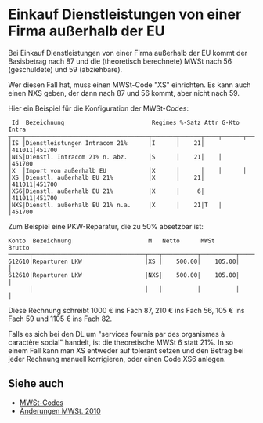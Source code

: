 # Einkauf Dienstleistungen von einer Firma außerhalb der EU #

Bei Einkauf Dienstleistungen von einer Firma außerhalb der EU kommt der Basisbetrag
nach 87 und die (theoretisch berechnete) MWSt nach 56 (geschuldete) und 59
(abziehbare).

Wer diesen Fall hat, muss einen MWSt-Code "XS" einrichten.
Es kann auch einen NXS geben, der dann nach 87 und 56 kommt, aber nicht nach 59.

Hier ein Beispiel für die Konfiguration der MWSt-Codes:

```
 Id  Bezeichnung                         Regimes %-Satz Attr G-Kto  Intra
┬───┬───────────────────────────────────┬───────┬──────┬────┬──────┬──────
│IS │Dienstleistungen Intracom 21%      │I      │    21│    │411011│451700
│NIS│Dienstl. Intracom 21% n. abz.      │S      │    21│    │      │451700
│X  │Import von außerhalb EU            │X      │      │    │      │
│XS │Dienstl. außerhalb EU 21%          │X      │    21│    │411011│451700
│XS6│Dienstl. außerhalb EU 21%          │X      │     6│    │411011│451700
│NXS│Dienstl. außerhalb EU 21% n.a.     │X      │    21│T   │      │451700
```

Zum Beispiel eine PKW-Reparatur, die zu 50% absetzbar ist:

```
Konto  Bezeichnung                      M   Netto      MWSt       Brutto
──────┬────────────────────────────────┬───┬──────────┬──────────┬──────────┬
612610│Reparturen LKW                  │XS │    500.00│    105.00│          │
612610│Reparturen LKW                  │NXS│    500.00│    105.00│          │
      │                                │   │          │          │          │
```

Diese Rechnung schreibt 1000 € ins Fach 87, 210 € ins Fach 56, 105 € ins Fach 59
und 1105 € ins Fach 82.

Falls es sich bei den DL um "services fournis par des organismes à caractère social"
handelt, ist die theoretische MWSt 6 statt 21%. In so einem Fall kann man XS entweder auf tolerant setzen und den Betrag bei jeder Rechnung manuell korrigieren, oder einen Code XS6 anlegen.


## Siehe auch ##
  * [MWSt-Codes](TAX.md)
  * [Änderungen MWSt. 2010](Vat2010.md)